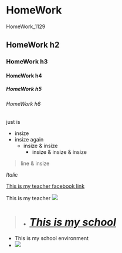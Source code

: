 # HomeWork
HomeWork_1129

## HomeWork h2
### HomeWork h3
#### HomeWork h4
##### HomeWork h5
###### HomeWork h6

just is <p>
  - insize
  - insize again
    - insize & insize
      - insize & insize & insize
  
>line & insize

*Italic*

[This is my teacher facebook link](https://zh-tw.facebook.com/kuyaw.chang)

This is my teacher
![](https://images.1111.com.tw/discussPic/82/51798282_145203545.500258.JPG)

  
>- # [*This is my school*](https://www.dyu.edu.tw/)
  - This is my school environment
   - ![](http://images.1111.com.tw/discussPic/45/51648645_72723195.707973.png)
